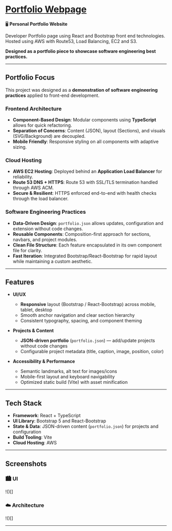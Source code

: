 # [Portfolio Webpage](https://ggworkz.co)

🖥️ **Personal Portfolio Website**

Developer Portfolio page using React and Bootstrap front end technologies.
Hosted using AWS with Route53, Load Balancing, EC2 and S3.

**Designed as a portfolio piece to showcase software engineering best practices.**

---

## Portfolio Focus

This project was designed as a **demonstration of software engineering practices** applied to front-end development.

### Frontend Architecture

- **Component-Based Design**: Modular components using **TypeScript** allows for quick refactoring.
- **Separation of Concerns**: Content (JSON), layout (Sections), and visuals (SVG/Background) are decoupled.
- **Mobile Friendly**: Responsive styling on all components with adaptive sizing.

### Cloud Hosting

- **AWS EC2 Hosting**: Deployed behind an **Application Load Balancer** for reliability.
- **Route 53 DNS + HTTPS**: Route 53 with SSL/TLS termination handled through AWS ACM.
- **Secure & Resilient**: HTTPS enforced end-to-end with health checks through the load balancer.

### Software Engineering Practices

- **Data-Driven Design**: `portfolio.json` allows updates, configuration and extension without code changes.
- **Reusable Components**: Composition-first approach for sections, navbars, and project modules.
- **Clean File Structure**: Each feature encapsulated in its own component file for clarity.
- **Fast Iteration**: Integrated Bootstrap/React-Bootstrap for rapid layout while maintaining a custom aesthetic.

---

## Features

- **UI/UX**

  - **Responsive** layout (Bootstrap / React-Bootstrap) across mobile, tablet, desktop
  - Smooth anchor navigation and clear section hierarchy
  - Consistent typography, spacing, and component theming

- **Projects & Content**

  - **JSON-driven portfolio** (`portfolio.json`) — add/update projects without code changes
  - Configurable project metadata (title, caption, image, position, color)

- **Accessibility & Performance**
  - Semantic landmarks, alt text for images/icons
  - Mobile-first layout and keyboard navigability
  - Optimized static build (Vite) with asset minification

---

## Tech Stack

- **Framework**: React + TypeScript
- **UI Library**: Bootstrap 5 and React-Bootstrap
- **State & Data**: JSON-driven content (`portfolio.json`) for projects and configuration
- **Build Tooling**: Vite
- **Cloud Hosting**: AWS

---

## Screenshots

### 🏙️ UI

!()[]

### ☁️ Architecture

!()[]

---
